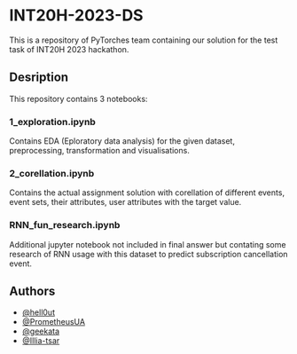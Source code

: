 
# INT20H-2023-DS

This is a repository of PyTorches team containing our solution for the test task of INT20H 2023 hackathon.



## Desription

This repository contains 3 notebooks:
 ### 1_exploration.ipynb
 Contains EDA (Eploratory data analysis) for the given dataset, preprocessing, transformation and visualisations.
 ### 2_corellation.ipynb
 Contains the actual assignment solution with corellation of different events, event sets, their attributes, user attributes with the target value.
 ### RNN_fun_research.ipynb
 Additional jupyter notebook not included in final answer but contating some research of RNN usage with this dataset to predict subscription cancellation event.


## Authors

- [@hell0ut](https://github.com/hell0ut)
- [@PrometheusUA](https://github.com/PrometheusUA)
- [@geekata](https://github.com/geekata)
- [@Illia-tsar](https://github.com/Illia-tsar)



